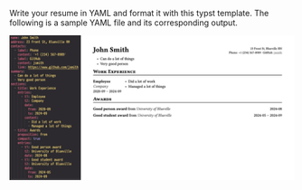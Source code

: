 Write your resume in YAML and format it with this typst template. 
The following is a sample YAML file and its corresponding output. 

![YAML file and output](combined.png)